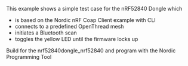 
This example shows a simple test case for the nRF52840 Dongle which

- is based on the Nordic nRF Coap Client example with CLI
- connects to a predefined OpenThread mesh
- initiates a Bluetooth scan
- toggles the yellow LED until the firmware locks up

Build for the nrf52840dongle_nrf52840 and program with the Nordic Programming Tool

